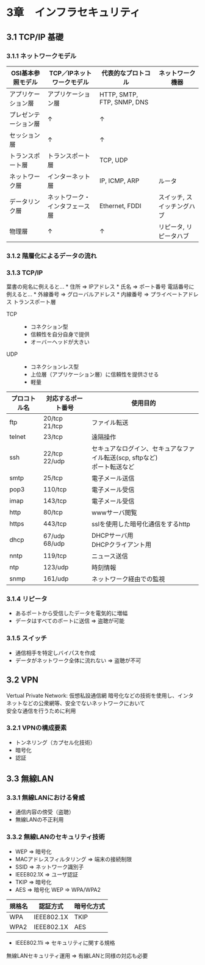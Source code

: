 # 3章　インフラセキュリティ
## 3.1 TCP/IP 基礎
### 3.1.1 ネットワークモデル

OSI基本参照モデル | TCP／IPネットワークモデル | 代表的なプロトコル | ネットワーク機器
--- | --- | --- | ---
アプリケーション層 | アプリケーション層 | HTTP, SMTP, FTP, SNMP, DNS
プレゼンテーション層 | ↑ | ↑
セッション層 | ↑ | ↑
トランスポート層 | トランスポート層 | TCP, UDP
ネットワーク層 | インターネット層 | IP, ICMP, ARP | ルータ
データリンク層 | ネットワーク・インタフェース層 | Ethernet, FDDI | スイッチ, スイッチングハブ
物理層 | ↑ | ↑ | リピータ, リピータハブ

### 3.1.2 階層化によるデータの流れ
### 3.1.3 TCP/IP
葉書の宛名に例えると...
	* 住所 => IPアドレス
	* 氏名 => ポート番号
電話番号に例えると...
	* 外線番号 => グローバルアドレス
	* 内線番号 => プライベートアドレス
トランスポート層
<dl>
<dt>TCP</dt>
<dd><ul>
<li>コネクション型</li>
<li>信頼性を自分自身で提供</li>
<li>オーバーヘッドが大きい</li>
</ul></dd>
<dt>UDP</dt>
<dd><ul>
<li>コネクションレス型</li>
<li>上位層（アプリケーション層）に信頼性を提供させる</li>
<li>軽量</li>
</ul></dd>
</dl>

プロコトル名 | 対応するポート番号 | 使用目的
--- | --- | ---
ftp | 20/tcp<br />21/tcp | ファイル転送
telnet | 23/tcp | 遠隔操作
ssh | 22/tcp<br />22/udp | セキュアなログイン、セキュアなファイル転送(scp, sftpなど)<br />ポート転送など
smtp | 25/tcp | 電子メール送信
pop3 | 110/tcp | 電子メール受信
imap | 143/tcp | 電子メール受信
http | 80/tcp | wwwサーバ閲覧
https | 443/tcp | sslを使用した暗号化通信をするhttp
dhcp | 67/udp<br />68/udp | DHCPサーバ用<br />DHCPクライアント用
nntp | 119/tcp | ニュース送信
ntp | 123/udp | 時刻情報
snmp | 161/udp | ネットワーク経由での監視

### 3.1.4 リピータ
* あるポートから受信したデータを電気的に増幅
* データはすべてのポートに送信
=> 盗聴が可能

### 3.1.5 スイッチ
* 通信相手を特定しバイパスを作成
* データがネットワーク全体に流れない
=> 盗聴が不可

## 3.2 VPN
Vertual Private Network: 仮想私設通信網
暗号化などの技術を使用し、インタネットなどの公衆網等、安全でないネットワークにおいて<br />
安全な通信を行うために利用

### 3.2.1 VPNの構成要素
* トンネリング（カプセル化技術）
* 暗号化
* 認証

## 3.3 無線LAN
### 3.3.1 無線LANにおける脅威
* 通信内容の傍受（盗聴）
* 無線LANの不正利用

### 3.3.2 無線LANのセキュリティ技術
* WEP => 暗号化
* MACアドレスフィルタリング => 端末の接続制限
* SSID => ネットワーク識別子
* IEEE802.1X => ユーザ認証
* TKIP => 暗号化
* AES => 暗号化
WEP => WPA/WPA2

規格名 | 認証方式 | 暗号化方式
--- | --- | ---
WPA | IEEE802.1X | TKIP
WPA2 | IEEE802.1X | AES

* IEEE802.11i => セキュリティに関する規格

無線LANセキュリティ運用 => 有線LANと同様の対応も必要

